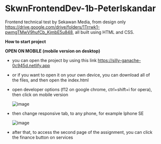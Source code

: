 # SkwnFrontendDev-1b-PeterIskandar
Frontend technical test by Sekawan Media, from design only https://drive.google.com/drive/folders/1Trrwk1-pwmgTMwV9hufCb_KjmbE5u848, all built using HTML and CSS.

**How to start project**

**OPEN ON MOBILE (mobile version on desktop)**

- you can open the project by using this link https://silly-ganache-0c945d.netlify.app


- or if you want to open it on your own device, you can download all of the files, and then open the index.html
- open developer options (f12 on google chrome, ctrl+shift+i for opera), then click on mobile version
  
  ![image](https://github.com/Erkapos/SkwnFrontendDev-1b-PeterIskandar/assets/68910543/d8d2cbf9-73f5-4820-8575-d9229e04c52f)

- then change responsive tab, to any phone, for example Iphone SE
  
  ![image](https://github.com/Erkapos/SkwnFrontendDev-1b-PeterIskandar/assets/68910543/3c46c7c6-f666-4a94-bf25-d19335a81188)


- after that, to access the second page of the assignment, you can click the finance button on services

